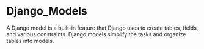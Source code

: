 # Django_Models
A Django model is a built-in feature that Django uses to create tables, fields, and various constraints. Django models simplify the tasks and organize tables into models. 
 
